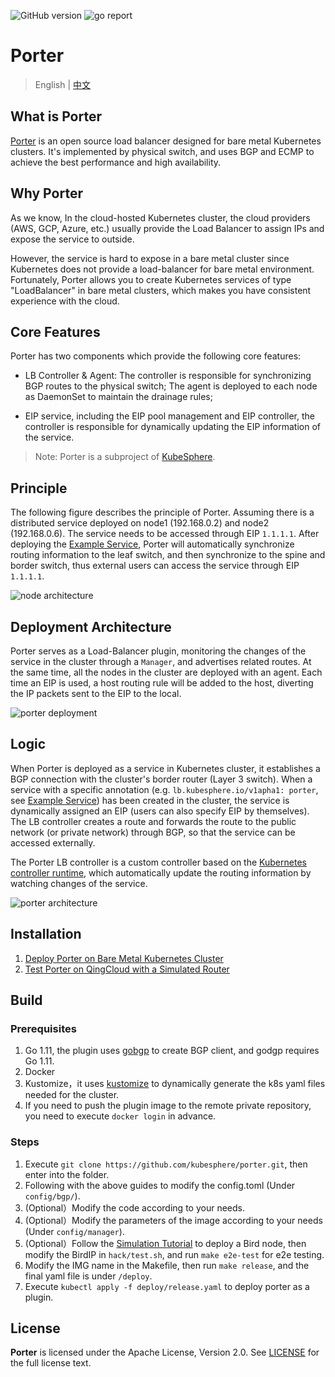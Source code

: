 ![GitHub version](https://img.shields.io/badge/version-v0.0.1-brightgreen.svg?logo=appveyor&longCache=true&style=flat)
![go report](https://goreportcard.com/badge/github.com/kubesphere/porter)

# Porter

> English | [中文](README_zh.md)

## What is Porter

[Porter](https://porter.kubesphere.io/) is an open source load balancer designed for bare metal Kubernetes clusters. It's implemented by physical switch, and uses BGP and ECMP to achieve the best performance and high availability.

## Why Porter

As we know, In the cloud-hosted Kubernetes cluster, the cloud providers (AWS, GCP, Azure, etc.) usually provide the Load Balancer to assign IPs and expose the service to outside.

However, the service is hard to expose in a bare metal cluster since Kubernetes does not provide a load-balancer for bare metal environment. Fortunately, Porter allows you to create Kubernetes services of type "LoadBalancer" in bare metal clusters, which makes you have consistent experience with the cloud.

## Core Features

Porter has two components which provide the following core features:

- LB Controller & Agent: The controller is responsible for synchronizing BGP routes to the physical switch; The agent is deployed to each node as DaemonSet to maintain the drainage rules;

- EIP service, including the EIP pool management and EIP controller, the controller is responsible for dynamically updating the EIP information of the service.

> Note: Porter is a subproject of [KubeSphere](https://github.com/kubesphere/kubesphere).


## Principle

The following figure describes the principle of Porter. Assuming there is a distributed service deployed on node1 (192.168.0.2) and node2 (192.168.0.6). The service needs to be accessed through EIP `1.1.1.1`. After deploying the [Example Service](https://github.com/kubesphere/porter/blob/master/test/samples/test.yaml), Porter will automatically synchronize routing information to the leaf switch, and then synchronize to the spine and border switch, thus external users can access the service through EIP `1.1.1.1`.

![node architecture](doc/img/node-arch.png)

## Deployment Architecture

Porter serves as a Load-Balancer plugin, monitoring the changes of the service in the cluster through a `Manager`, and advertises related routes. At the same time, all the nodes in the cluster are deployed with an agent. Each time an EIP is used, a host routing rule will be added to the host, diverting the IP packets sent to the EIP to the local.

![porter deployment](doc/img/porter-deployment.png)

## Logic

When Porter is deployed as a service in Kubernetes cluster, it establishes a BGP connection with the cluster's border router (Layer 3 switch). When a service with a specific annotation (e.g. `lb.kubesphere.io/v1apha1: porter`, see [Example Service](https://github.com/kubesphere/porter/blob/master/config/samples/service.yaml)) has been created in the cluster, the service is dynamically assigned an EIP (users can also specify EIP by themselves). The LB controller creates a route and forwards the route to the public network (or private network) through BGP, so that the service can be accessed externally.

The Porter LB controller is a custom controller based on the [Kubernetes controller runtime](https://github.com/kubernetes-sigs/controller-runtime), which automatically update the routing information by watching changes of the service.

![porter architecture](doc/img/porter-arch.png)

## Installation

1. [Deploy Porter on Bare Metal Kubernetes Cluster](doc/deploy_baremetal.md)
2. [Test Porter on QingCloud with a Simulated Router](doc/simulate_with_bird.md)

## Build

### Prerequisites

1. Go 1.11, the plugin uses [gobgp](https://github.com/osrg/gobgp) to create BGP client, and godgp requires Go 1.11.
2. Docker
3. Kustomize，it uses [kustomize](https://github.com/kubernetes-sigs/kustomize/blob/master/docs/INSTALL.md) to dynamically generate the k8s yaml files needed for the cluster.
4. If you need to push the plugin image to the remote private repository, you need to execute `docker login` in advance.

### Steps

1. Execute `git clone https://github.com/kubesphere/porter.git`, then enter into the folder.
2. Following with the above guides to modify the config.toml (Under `config/bgp/`).
3. (Optional）Modify the code according to your needs.
4. (Optional）Modify the parameters of the image according to your needs (Under `config/manager`).
5. (Optional）Follow the [Simulation Tutorial](doc/simulate_with_bird.md) to deploy a Bird node, then modify the BirdIP in `hack/test.sh`, and run `make e2e-test` for e2e testing.
6. Modify the IMG name in the Makefile, then run `make release`, and the final yaml file is under `/deploy`.
7. Execute `kubectl apply -f deploy/release.yaml` to deploy porter as a plugin.

## License

**Porter** is licensed under the Apache License, Version 2.0. See [LICENSE](./LICENSE) for the full license text.
